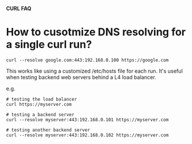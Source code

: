 **CURL FAQ**
# How to cusotmize DNS resolving for a single curl run?
```
curl --resolve google.com:443:192.168.0.100 https://google.com
```
This works like using a customized /etc/hosts file for each run.
It's useful when testing backend web servers behind a L4 load balancer.

e.g.
```
# testing the load balancer
curl https://myserver.com

# testing a backend server
curl --resolve myserver:443:192.168.0.101 https://myserver.com

# testing another backend server
curl --resolve myserver:443:192.168.0.102 https://myserver.com
```